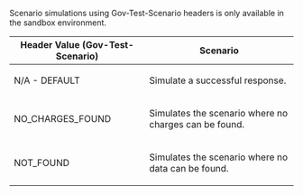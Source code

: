 <p>Scenario simulations using Gov-Test-Scenario headers is only available in the sandbox environment.</p>
<table>
    <thead>
        <tr>
            <th>Header Value (Gov-Test-Scenario)</th>
            <th>Scenario</th>
        </tr>
    </thead>
    <tbody>
        <tr>
            <td><p>N/A - DEFAULT</p></td>
            <td><p>Simulate a successful response.</p></td>
        </tr>
        <tr>
            <td><p>NO_CHARGES_FOUND</p></td>
            <td><p>Simulates the scenario where no charges can be found.</p></td>
        </tr>
        <tr>
            <td><p>NOT_FOUND</p></td>
            <td><p>Simulates the scenario where no data can be found.</p></td>
        </tr>
    </tbody>
</table>
